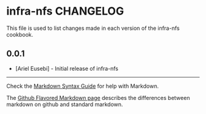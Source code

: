 infra-nfs CHANGELOG
===================

This file is used to list changes made in each version of the infra-nfs cookbook.

0.0.1
-----
- [Ariel Eusebi] - Initial release of infra-nfs

- - -
Check the [Markdown Syntax Guide](http://daringfireball.net/projects/markdown/syntax) for help with Markdown.

The [Github Flavored Markdown page](http://github.github.com/github-flavored-markdown/) describes the differences between markdown on github and standard markdown.
